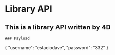 # Library API
## This is a library API written by 4B
~~~
### Payload

~~~
{
  "username": "estaciodave",
  "password": "332"
}